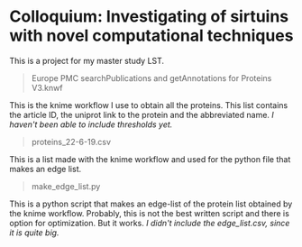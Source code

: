 # Colloquium: Investigating of sirtuins with novel computational techniques

This is a project for my master study LST. 

> Europe PMC searchPublications and getAnnotations for Proteins V3.knwf

This is the knime workflow I use to obtain all the proteins. This list contains the article ID, the uniprot link to the protein and the abbreviated name.
*I haven't been able to include thresholds yet.* 

> proteins_22-6-19.csv

This is a list made with the knime workflow and used for the python file that makes an edge list.

> make_edge_list.py

This is a python script that makes an edge-list of the protein list obtained by the knime workflow.
Probably, this is not the best written script and there is option for optimization. But it works.
*I didn't include the edge_list.csv, since it is quite big.*
